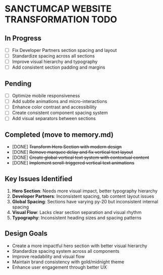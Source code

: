 # SANCTUMCAP WEBSITE TRANSFORMATION TODO

## In Progress
- [ ] Fix Developer Partners section spacing and layout
- [ ] Standardize spacing across all sections
- [ ] Improve visual hierarchy and typography
- [ ] Add consistent section padding and margins

## Pending
- [ ] Optimize mobile responsiveness
- [ ] Add subtle animations and micro-interactions
- [ ] Enhance color contrast and accessibility
- [ ] Create consistent component spacing system
- [ ] Add visual separators between sections

## Completed (move to memory.md)
- [DONE] ~~Transform Hero Section with modern design~~
- [DONE] ~~Remove marquee delay and fix vertical text layout~~
- [DONE] ~~Create global vertical text system with contextual content~~
- [DONE] ~~Implement scroll-triggered vertical text animations~~

## Key Issues Identified
1. **Hero Section**: Needs more visual impact, better typography hierarchy
2. **Developer Partners**: Inconsistent spacing, tab content layout issues
3. **Global Spacing**: Sections have varying py-20 but inconsistent internal spacing
4. **Visual Flow**: Lacks clear section separation and visual rhythm
5. **Typography**: Inconsistent heading sizes and spacing patterns

## Design Goals
- Create a more impactful hero section with better visual hierarchy
- Standardize spacing system across all components
- Improve readability and visual flow
- Maintain brand consistency with gold/midnight theme
- Enhance user engagement through better UX